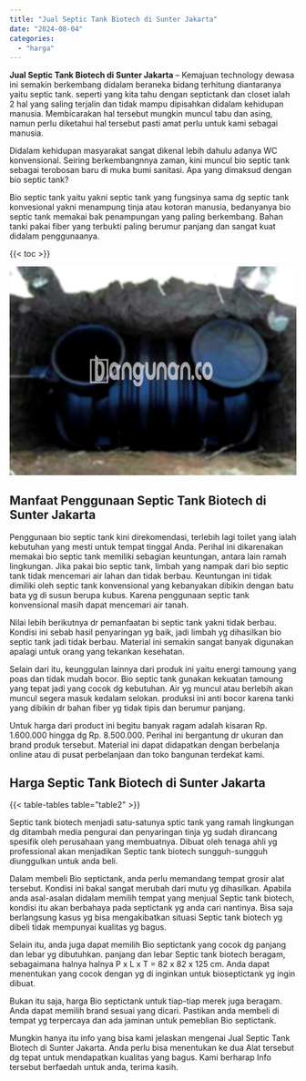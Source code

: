 ```yaml
---
title: "Jual Septic Tank Biotech di Sunter Jakarta"
date: "2024-08-04"
categories: 
  - "harga"
---
```


**Jual Septic Tank Biotech di Sunter Jakarta** – Kemajuan technology dewasa ini semakin berkembang didalam beraneka bidang terhitung diantaranya yaitu septic tank. seperti yang kita tahu dengan septictank dan closet ialah 2 hal yang saling terjalin dan tidak mampu dipisahkan didalam kehidupan manusia. Membicarakan hal tersebut mungkin muncul tabu dan asing, namun perlu diketahui hal tersebut pasti amat perlu untuk kami sebagai manusia.

Didalam kehidupan masyarakat sangat dikenal lebih dahulu adanya WC konvensional. Seiring berkembangnnya zaman, kini muncul bio septic tank sebagai terobosan baru di muka bumi sanitasi. Apa yang dimaksud dengan bio septic tank?

Bio septic tank yaitu yakni septic tank yang fungsinya sama dg septic tank konvesional yakni menampung tinja atau kotoran manusia, bedanyanya bio septic tank memakai bak penampungan yang paling berkembang. Bahan tanki pakai fiber yang terbukti paling berumur panjang dan sangat kuat didalam penggunaanya.

{{< toc >}}

![Jual Septic Tank Biotech di Sunter Jakarta](/images/jual-bio-septictank-29.png)

## Manfaat Penggunaan Septic Tank Biotech di Sunter Jakarta

Penggunaan bio septic tank kini direkomendasi, terlebih lagi toilet yang ialah kebutuhan yang mesti untuk tempat tinggal Anda. Perihal ini dikarenakan memakai bio septic tank memiliki sebagian keuntungan, antara lain ramah lingkungan. Jika pakai bio septic tank, limbah yang nampak dari bio septic tank tidak mencemari air lahan dan tidak berbau. Keuntungan ini tidak dimiliki oleh septic tank konvensional yang kebanyakan dibikin dengan batu bata yg di susun berupa kubus. Karena penggunaan septic tank konvensional masih dapat mencemari air tanah.

Nilai lebih berikutnya dr pemanfaatan bi septic tank yakni tidak berbau. Kondisi ini sebab hasil penyaringan yg baik, jadi limbah yg dihasilkan bio septic tank jadi tidak berbau. Material ini semakin sangat banyak digunakan apalagi untuk orang yang tekankan kesehatan.

Selain dari itu, keunggulan lainnya dari produk ini yaitu energi tamoung yang poas dan tidak mudah bocor. Bio septic tank gunakan kekuatan tamoung yang tepat jadi yang cocok dg kebutuhan. Air yg muncul atau berlebih akan muncul segera masuk kedalam selokan. produksi ini anti bocor karena tanki yang dibikin dr bahan fiber yg tidak tipis dan berumur panjang.

Untuk harga dari product ini begitu banyak ragam adalah kisaran Rp. 1.600.000 hingga dg Rp. 8.500.000. Perihal ini bergantung dr ukuran dan brand produk tersebut. Material ini dapat didapatkan dengan berbelanja online atau di pusat perbelanjaan dan toko bangunan terdekat kami.

## Harga Septic Tank Biotech di Sunter Jakarta

{{< table-tables table="table2" >}}

Septic tank biotech menjadi satu-satunya sptic tank yang ramah lingkungan dg ditambah media pengurai dan penyaringan tinja yg sudah dirancang spesifik oleh perusahaan yang membuatnya. Dibuat oleh tenaga ahli yg professional akan menjadikan Septic tank biotech sungguh-sungguh diunggulkan untuk anda beli.

Dalam membeli Bio septictank, anda perlu memandang tempat grosir alat tersebut. Kondisi ini bakal sangat merubah dari mutu yg dihasilkan. Apabila anda asal-asalan didalam memilih tempat yang menjual Septic tank biotech, kondisi itu akan berbahaya pada septictank yg anda cari nantinya. Bisa saja berlangsung kasus yg bisa mengakibatkan situasi Septic tank biotech yg dibeli tidak mempunyai kualitas yg bagus.

Selain itu, anda juga dapat memilih Bio septictank yang cocok dg panjang dan lebar yg dibutuhkan. panjang dan lebar Septic tank biotech beragam, sebagaimana halnya halnya P x L x T = 82 x 82 x 125 cm. Anda dapat menentukan yang cocok dengan yg di inginkan untuk bioseptictank yg ingin dibuat.

Bukan itu saja, harga Bio septictank untuk tiap-tiap merek juga beragam. Anda dapat memilih brand sesuai yang dicari. Pastikan anda membeli di tempat yg terpercaya dan ada jaminan untuk pemeblian Bio septictank.

Mungkin hanya itu info yang bisa kami jelaskan mengenai Jual Septic Tank Biotech di Sunter Jakarta. Anda perlu bisa menentukan ke dua Alat tersebut dg tepat untuk mendapatkan kualitas yang bagus. Kami berharap Info tersebut berfaedah untuk anda, terima kasih.
